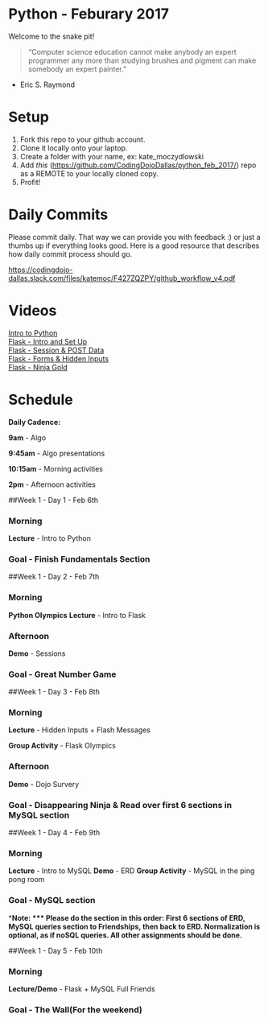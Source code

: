 Python - Feburary 2017
====================

Welcome to the snake pit! 

> “Computer science education cannot make anybody an expert programmer any more than studying brushes and pigment can make somebody an expert painter.”
- Eric S. Raymond

# Setup
 1. Fork this repo to your github account.
 2. Clone it locally onto your laptop.
 3. Create a folder with your name, ex: kate_moczydlowski
 4. Add *this* (https://github.com/CodingDojoDallas/python_feb_2017/) repo as a REMOTE to your locally cloned copy.
 5. Profit!
 
# Daily Commits

Please commit daily. That way we can provide you with feedback :) or just a thumbs up if everything looks good. Here is a good resource that describes how daily commit process should go.

https://codingdojo-dallas.slack.com/files/katemoc/F427ZQZPY/github_workflow_v4.pdf

# Videos
[Intro to Python](https://www.youtube.com/watch?v=aSOXz-o6qBo "Intro to Python") <br>
[Flask - Intro and Set Up](https://www.youtube.com/watch?v=0B91ls_C5mU "Flask - Intro and Set Up") <br>
[Flask - Session & POST Data](https://www.youtube.com/watch?v=ue4xuCplDJ0 "Flask - Session & POST Data") <br>
[Flask - Forms & Hidden Inputs](https://www.youtube.com/watch?v=2Dl5iWPH9Do "Flask - Forms & Hidden Inputs") <br>
[Flask - Ninja Gold](https://www.youtube.com/watch?v=y9ud060bhhI "Flask - Ninja Gold") <br>


# Schedule

**Daily Cadence:**

**9am** - Algo

**9:45am** - Algo presentations

**10:15am** - Morning activities

**2pm** - Afternoon activities


##Week 1 - Day 1 - Feb 6th

### Morning
**Lecture** - Intro to Python

### Goal - Finish Fundamentals Section

##Week 1 - Day 2 - Feb 7th

### Morning
**Python Olympics**
**Lecture** - Intro to Flask

### Afternoon

**Demo** - Sessions

### Goal - Great Number Game


##Week 1 - Day 3 - Feb 8th

### Morning
**Lecture** - Hidden Inputs + Flash Messages

**Group Activity** - Flask Olympics

### Afternoon

**Demo** - Dojo Survery

### Goal - Disappearing Ninja & Read over first 6 sections in MySQL section


##Week 1 - Day 4 - Feb 9th

### Morning
**Lecture** - Intro to MySQL
**Demo** - ERD
**Group Activity** - MySQL in the ping pong room

### Goal - MySQL section

***Note: *** Please do the section in this order: First 6 sections of ERD, MySQL queries section to Friendships, then back to ERD. Normalization is optional, as if noSQL queries. All other assignments should be done.**


##Week 1 - Day 5 - Feb 10th

### Morning
**Lecture/Demo** - Flask + MySQL Full Friends

### Goal - The Wall(For the weekend)

 


